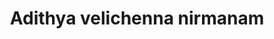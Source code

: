 ---
title: "Adithya velichenna nirmanam"
url: /kollam/adithya-velichenna-nirmanam/
shop: Allgemein
---